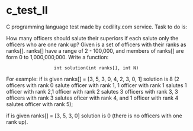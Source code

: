 # c_test_II
C programming language test made by codility.com service. Task to do is:

How many officers should salute their superiors if each salute only the officers who are one rank up?
Given is a set of officers with their ranks as ranks[]. 
ranks[] have a range of 2 - 100,000, and members of ranks[] are form 0 to 1,000,000,000.
Write a function:

                      int solution(int ranks[], int N)
                      
For example: 
if is given ranks[] = [3, 5, 3, 0, 4, 2, 3, 0, 1] solution is 8 (2 officers with rank 0 salute officer with rank 1, 1 officer with rank 1 salutes 1 officer with rank 2,1 officer with rank 2 salutes 3 officers with rank 3, 3 officers with rank 3 salutes oficer with rank 4, and 1 officer with rank 4 salutes officer with rank 5);

if is given ranks[] = [3, 5, 3, 0] solution is 0 (there is no officers with one rank up).


